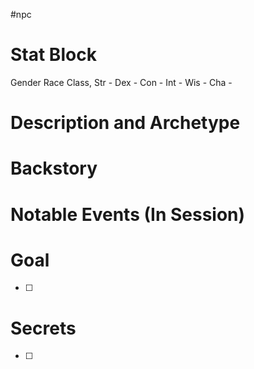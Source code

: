 #npc 
# Stat Block
Gender Race Class, Str - Dex - Con - Int - Wis - Cha -

# Description and Archetype

# Backstory

# Notable Events (In Session)

# Goal
- [ ] 
# Secrets
- [ ] 
